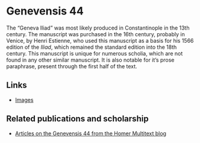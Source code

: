 # Genevensis 44 #

The “Geneva Iliad” was most likely produced in Constantinople in the 13th century. The manuscript was purchased in the 16th century, probably in Venice, by Henri Estienne, who used this manuscript as a basis for his 1566 edition of the *Iliad*, which remained the standard edition into the 18th century. This manuscript is unique for numerous scholia, which are not found in any other similar manuscript. It is also notable for it’s prose paraphrase, present through the first half of the text.

## Links ##
- [Images][4]

## Related publications and scholarship ##
- [Articles on the Genevensis 44 from the Homer Multitext blog](http://homermultitext.blogspot.com/search/label/Geneva%20Iliad)


[4]: http://beta.hpcc.uh.edu/tomcat/hmtdigital/browseimg?urn=urn:cite:ecod:gen44